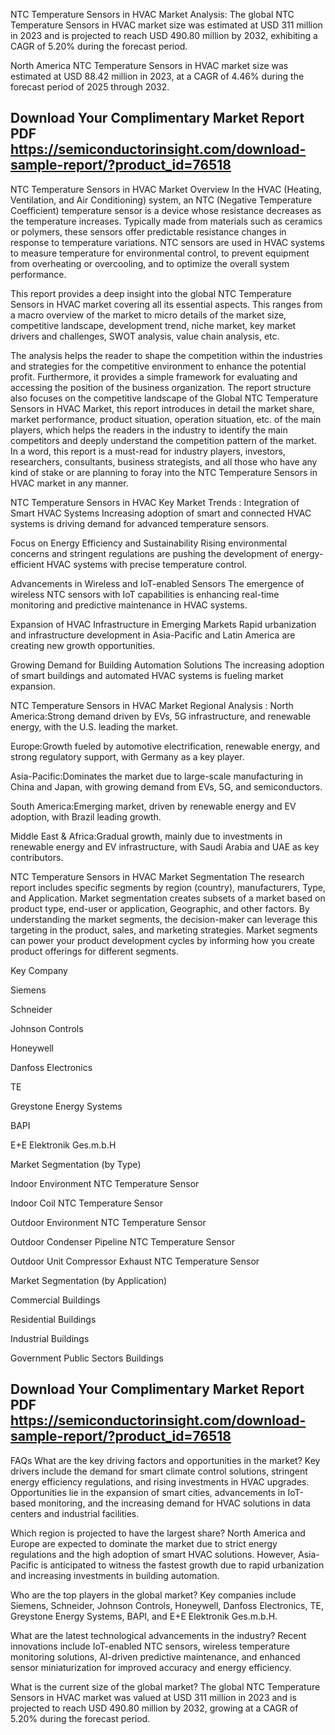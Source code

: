 NTC Temperature Sensors in HVAC Market Analysis:
The global NTC Temperature Sensors in HVAC market size was estimated at USD 311 million in 2023 and is projected to reach USD 490.80 million by 2032, exhibiting a CAGR of 5.20% during the forecast period.

North America NTC Temperature Sensors in HVAC market size was estimated at USD 88.42 million in 2023, at a CAGR of 4.46% during the forecast period of 2025 through 2032.

## Download Your Complimentary Market  Report PDF https://semiconductorinsight.com/download-sample-report/?product_id=76518 

NTC Temperature Sensors in HVAC Market Overview
In the HVAC (Heating, Ventilation, and Air Conditioning) system, an NTC (Negative Temperature Coefficient) temperature sensor is a device whose resistance decreases as the temperature increases. Typically made from materials such as ceramics or polymers, these sensors offer predictable resistance changes in response to temperature variations. NTC sensors are used in HVAC systems to measure temperature for environmental control, to prevent equipment from overheating or overcooling, and to optimize the overall system performance.

This report provides a deep insight into the global NTC Temperature Sensors in HVAC market covering all its essential aspects. This ranges from a macro overview of the market to micro details of the market size, competitive landscape, development trend, niche market, key market drivers and challenges, SWOT analysis, value chain analysis, etc.

The analysis helps the reader to shape the competition within the industries and strategies for the competitive environment to enhance the potential profit. Furthermore, it provides a simple framework for evaluating and accessing the position of the business organization. The report structure also focuses on the competitive landscape of the Global NTC Temperature Sensors in HVAC Market, this report introduces in detail the market share, market performance, product situation, operation situation, etc. of the main players, which helps the readers in the industry to identify the main competitors and deeply understand the competition pattern of the market.
In a word, this report is a must-read for industry players, investors, researchers, consultants, business strategists, and all those who have any kind of stake or are planning to foray into the NTC Temperature Sensors in HVAC market in any manner.

NTC Temperature Sensors in HVAC  Key Market Trends  :
Integration of Smart HVAC Systems
Increasing adoption of smart and connected HVAC systems is driving demand for advanced temperature sensors.

Focus on Energy Efficiency and Sustainability
Rising environmental concerns and stringent regulations are pushing the development of energy-efficient HVAC systems with precise temperature control.

Advancements in Wireless and IoT-enabled Sensors
The emergence of wireless NTC sensors with IoT capabilities is enhancing real-time monitoring and predictive maintenance in HVAC systems.

Expansion of HVAC Infrastructure in Emerging Markets
Rapid urbanization and infrastructure development in Asia-Pacific and Latin America are creating new growth opportunities.

Growing Demand for Building Automation Solutions
The increasing adoption of smart buildings and automated HVAC systems is fueling market expansion.

NTC Temperature Sensors in HVAC Market Regional Analysis :
North America:Strong demand driven by EVs, 5G infrastructure, and renewable energy, with the U.S. leading the market.

Europe:Growth fueled by automotive electrification, renewable energy, and strong regulatory support, with Germany as a key player.

Asia-Pacific:Dominates the market due to large-scale manufacturing in China and Japan, with growing demand from EVs, 5G, and semiconductors.

South America:Emerging market, driven by renewable energy and EV adoption, with Brazil leading growth.

Middle East & Africa:Gradual growth, mainly due to investments in renewable energy and EV infrastructure, with Saudi Arabia and UAE as key contributors.

NTC Temperature Sensors in HVAC Market Segmentation
The research report includes specific segments by region (country), manufacturers, Type, and Application. Market segmentation creates subsets of a market based on product type, end-user or application, Geographic, and other factors. By understanding the market segments, the decision-maker can leverage this targeting in the product, sales, and marketing strategies. Market segments can power your product development cycles by informing how you create product offerings for different segments.

Key Company

Siemens

Schneider

Johnson Controls

Honeywell

Danfoss Electronics

TE

Greystone Energy Systems

BAPI

E+E Elektronik Ges.m.b.H

Market Segmentation (by Type)

Indoor Environment NTC Temperature Sensor

Indoor Coil NTC Temperature Sensor

Outdoor Environment NTC Temperature Sensor

Outdoor Condenser Pipeline NTC Temperature Sensor

Outdoor Unit Compressor Exhaust NTC Temperature Sensor

Market Segmentation (by Application)

Commercial Buildings

Residential Buildings

Industrial Buildings

Government Public Sectors Buildings



## Download Your Complimentary Market  Report PDF https://semiconductorinsight.com/download-sample-report/?product_id=76518 

FAQs
What are the key driving factors and opportunities in the market?
Key drivers include the demand for smart climate control solutions, stringent energy efficiency regulations, and rising investments in HVAC upgrades. Opportunities lie in the expansion of smart cities, advancements in IoT-based monitoring, and the increasing demand for HVAC solutions in data centers and industrial facilities.


Which region is projected to have the largest share?
North America and Europe are expected to dominate the market due to strict energy regulations and the high adoption of smart HVAC solutions. However, Asia-Pacific is anticipated to witness the fastest growth due to rapid urbanization and increasing investments in building automation.


Who are the top players in the global market?
Key companies include Siemens, Schneider, Johnson Controls, Honeywell, Danfoss Electronics, TE, Greystone Energy Systems, BAPI, and E+E Elektronik Ges.m.b.H.


What are the latest technological advancements in the industry?
Recent innovations include IoT-enabled NTC sensors, wireless temperature monitoring solutions, AI-driven predictive maintenance, and enhanced sensor miniaturization for improved accuracy and energy efficiency.


What is the current size of the global market?
The global NTC Temperature Sensors in HVAC market was valued at USD 311 million in 2023 and is projected to reach USD 490.80 million by 2032, growing at a CAGR of 5.20% during the forecast period.

